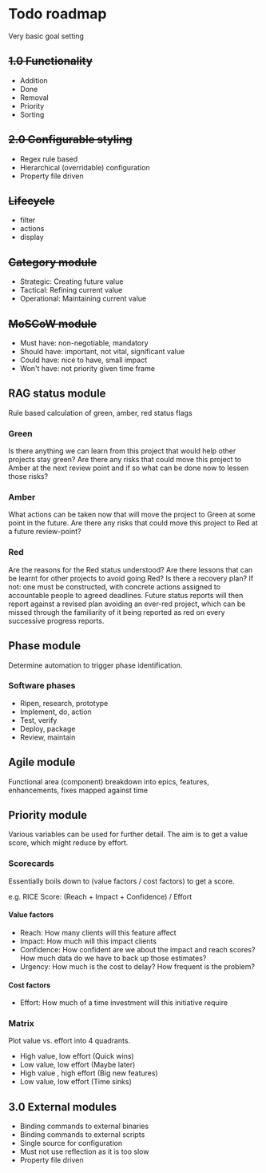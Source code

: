 # Todo roadmap
Very basic goal setting

## ~~1.0 Functionality~~
- Addition
- Done
- Removal
- Priority
- Sorting

## ~~2.0 Configurable styling~~
- Regex rule based
- Hierarchical (overridable) configuration
- Property file driven

## ~~Lifecycle~~

- filter
- actions
- display

## ~~Category module~~
- Strategic: Creating future value
- Tactical: Refining current value
- Operational: Maintaining current value

## ~~MoSCoW module~~
- Must have: non-negotiable, mandatory
- Should have: important, not vital, significant value
- Could have: nice to have, small impact
- Won't have: not priority given time frame

## RAG status module
Rule based calculation of green, amber, red status flags

### Green
Is there anything we can learn from this project that would help other projects stay green?
Are there any risks that could move this project to Amber at the next review point and if so what can be done now to lessen those risks?

### Amber
What actions can be taken now that will move the project to Green at some point in the future.
Are there any risks that could move this project to Red at a future review-point?

### Red
Are the reasons for the Red status understood?
Are there lessons that can be learnt for other projects to avoid going Red?
Is there a recovery plan? If not: one must be constructed, with concrete actions assigned to accountable people to agreed deadlines. Future status reports will then report against a revised plan avoiding an ever-red project, which can be missed through the familiarity of it being reported as red on every successive progress reports.

## Phase module
Determine automation to trigger phase identification.

### Software phases
- Ripen, research, prototype
- Implement, do, action
- Test, verify
- Deploy, package
- Review, maintain

## Agile module
Functional area (component) breakdown into epics, features, enhancements, fixes mapped against time

## Priority module
Various variables can be used for further detail. 
The aim is to get a value score, which might reduce by effort.

### Scorecards
Essentially boils down to (value factors / cost factors) to get a score.

e.g. RICE Score: (Reach + Impact + Confidence) / Effort

#### Value factors
- Reach: 
How many clients will this feature affect
- Impact: 
How much will this impact clients
- Confidence:
How confident are we about the impact and reach scores? 
How much data do we have to back up those estimates?
- Urgency:
How much is the cost to delay? How frequent is the problem?

#### Cost factors
- Effort:
How much of a time investment will this initiative require

### Matrix
Plot value vs. effort into 4 quadrants.

- High value, low effort (Quick wins)
- Low value, low effort (Maybe later)
- High value , high effort (Big new features)
- Low value, low effort (Time sinks)

## 3.0 External modules
- Binding commands to external binaries
- Binding commands to external scripts
- Single source for configuration
- Must not use reflection as it is too slow
- Property file driven